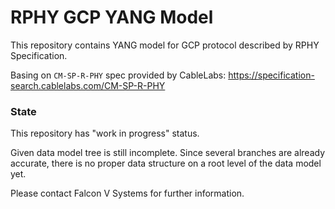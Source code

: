 # RPHY GCP YANG Model
This repository contains YANG model for GCP protocol described by RPHY Specification.

Basing on `CM-SP-R-PHY` spec provided by CableLabs: 
https://specification-search.cablelabs.com/CM-SP-R-PHY

### State
This repository has "work in progress" status.

Given data model tree is still incomplete. Since several branches are 
already accurate, there is no proper data structure 
on a root level of the data model yet.

Please contact Falcon V Systems for further information.
